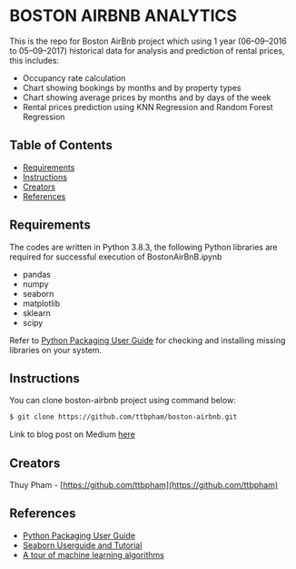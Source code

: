 # BOSTON AIRBNB ANALYTICS

This is the repo for Boston AirBnb project which using 1 year (06–09–2016 to 05–09–2017) historical data  for analysis and prediction of rental prices, this includes:

* Occupancy rate calculation
* Chart showing bookings by months and by property types
* Chart showing average prices by months and by days of the week
* Rental prices prediction using KNN Regression and Random Forest Regression

## Table of Contents

* [Requirements](#requirements)
* [Instructions](#instructions)
* [Creators](#creators)
* [References](#references)

## Requirements
The codes are written in Python 3.8.3, the following Python libraries are required for successful execution of BostonAirBnB.ipynb
* pandas
* numpy
* seaborn
* matplotlib
* sklearn
* scipy

Refer to [Python Packaging User Guide](https://packaging.python.org) for checking and installing missing libraries on your system.

## Instructions

You can clone boston-airbnb project using command below:

```sh
$ git clone https://github.com/ttbpham/boston-airbnb.git

```
Link to blog post on Medium [here](https://medium.com/@ttbpham/airbnb-analytics-contemporary-approach-to-business-problem-solving-ac169eb85828)
## Creators

Thuy Pham  - [https://github.com/ttbpham](https://github.com/ttbpham)

## References
* [Python Packaging User Guide](https://packaging.python.org)
* [Seaborn Userguide and Tutorial ](https://seaborn.pydata.org/tutorial.html)
* [A tour of machine learning algorithms](https://machinelearningmastery.com/a-tour-of-machine-learning-algorithms/)
